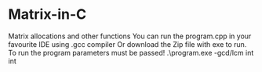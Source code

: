 # Matrix-in-C
Matrix allocations and other functions
You can run the program.cpp in your favourite IDE using .gcc compiler
Or download the Zip file with exe to run.
To run the program parameters must be passed! 
.\program.exe -gcd/lcm int int
